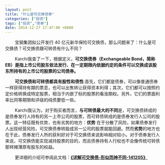 ```yaml
---
layout: post
title: "什么是可交换债券"
categories: ["投资"]
tags: ["投资","债券"]
date: 2014-12-27 17:47:00 +0800
---
```

&nbsp;&nbsp;&nbsp;&nbsp;&nbsp;&nbsp;&nbsp;&nbsp;宝钢集团拟公开发行 40 亿元新华保险可交换债，那么问题来了：什么是可交换债？可交换债跟可转债有什么不同？

&nbsp;&nbsp;&nbsp;&nbsp;&nbsp;&nbsp;&nbsp;&nbsp;Karchi我查了一下，根据定义，**可交换债券（Exchangeable Bond，简称 EB）是指上市公司股东依法发行、在一定期限内依据约定的条件可以交换成该股东所持有的上市公司股票的公司债券。**

&nbsp;&nbsp;&nbsp;&nbsp;&nbsp;&nbsp;&nbsp;&nbsp;**可交换债和可转债都具有股性和债性**:首先，它们都是债券，可以像普通债券一样获得持有期的票息，也可以出售转让获得资本利得；其次，它们都可以按照约定价格转换成特定股票，相当于内嵌了标的股票的看涨期权。另外，它们的票面利率比同等期限和评级的纯债要低一些。

&nbsp;&nbsp;&nbsp;&nbsp;&nbsp;&nbsp;&nbsp;&nbsp;Karchi我认为，对于购买者而言，**与可转债最大的不同**是，可交换债转成的是债券发行人持有的另一上市公司的股票，而可转债转成的是债券发行人公司的股票。这一特征既有优势，也有劣势的地方：**优势** 在于分散了风险，如果债券发行人出现经营风险，可交换债券转股成另一公司的股票就能回避。然而**劣势**的地方也在于此，债券发行人所的获利好对于可交换债来说影响相对较小。对于债券发行人来说，可交换债能实现减持股票的目的，而且债券持有人行权也不会像传统可转债那样摊薄原有股东的权益。

&nbsp;&nbsp;&nbsp;&nbsp;&nbsp;&nbsp;&nbsp;&nbsp;更详细的介绍可参阅此文档：**[《详解可交换债-形似而神不同-141205》](http://www.docin.com/p-983751265.html)**